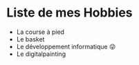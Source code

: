 # Liste de mes Hobbies
* La course à pied
* Le basket
* Le développement informatique :stuck_out_tongue_winking_eye:
* Le digitalpainting
